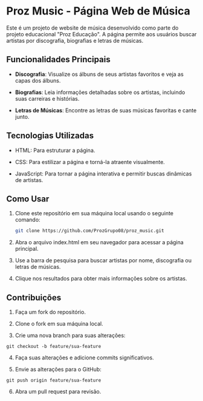 # Proz Music - Página Web de Música

Este é um projeto de website de música desenvolvido como parte do projeto educacional "Proz Educação". A página permite aos usuários buscar artistas por discografia, biografias e letras de músicas.

## Funcionalidades Principais

- **Discografia**: Visualize os álbuns de seus artistas favoritos e veja as capas dos álbuns.

- **Biografias**: Leia informações detalhadas sobre os artistas, incluindo suas carreiras e histórias.

- **Letras de Músicas**: Encontre as letras de suas músicas favoritas e cante junto.

## Tecnologias Utilizadas

- HTML: Para estruturar a página.

- CSS: Para estilizar a página e torná-la atraente visualmente.

- JavaScript: Para tornar a página interativa e permitir buscas dinâmicas de artistas.

## Como Usar

1. Clone este repositório em sua máquina local usando o seguinte comando:

   ```bash
   git clone https://github.com/ProzGrupo08/proz_music.git
   ```
2. Abra o arquivo index.html em seu navegador para acessar a página principal.

3. Use a barra de pesquisa para buscar artistas por nome, discografia ou letras de músicas.

4. Clique nos resultados para obter mais informações sobre os artistas.

## Contribuições

1. Faça um fork do repositório.

2. Clone o fork em sua máquina local.

3. Crie uma nova branch para suas alterações:

```
git checkout -b feature/sua-feature
```
4. Faça suas alterações e adicione commits significativos.

5. Envie as alterações para o GitHub:

```
git push origin feature/sua-feature
```

6. Abra um pull request para revisão.
